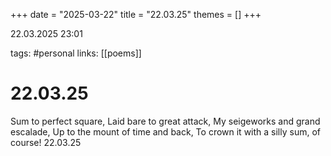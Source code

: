 +++
date = "2025-03-22"
title = "22.03.25"
themes = []
+++

22.03.2025 23:01

tags: #personal
links: [[poems]]

# 22.03.25

Sum to perfect square,
Laid bare to great attack,
My seigeworks and grand escalade,
Up to the mount of time and back,
To crown it with a silly sum, of course!
22.03.25

